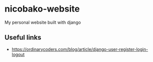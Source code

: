 # nicobako-website
My personal website built with django

## Useful links

* https://ordinarycoders.com/blog/article/django-user-register-login-logout

